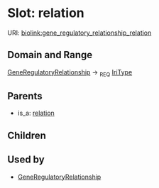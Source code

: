 # Slot: relation




URI: [biolink:gene_regulatory_relationship_relation](https://w3id.org/biolink/vocab/gene_regulatory_relationship_relation)
## Domain and Range

[GeneRegulatoryRelationship](GeneRegulatoryRelationship.md) ->  <sub>REQ</sub> [IriType](IriType.md)
## Parents

 *  is_a: [relation](relation.md)
## Children

## Used by

 * [GeneRegulatoryRelationship](GeneRegulatoryRelationship.md)
